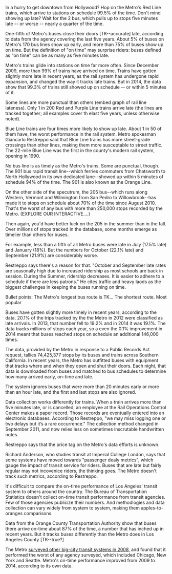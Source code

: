 In a hurry to get downtown from Hollywood? Hop on the Metro's Red Line trains, which arrive to stations on schedule 99.5% of the time. Don't mind showing up late? Wait for the 2 bus, which pulls up to stops five minutes late -- or worse -- nearly a quarter of the time.

One-fifth of Metro's buses close their doors [TK--accurate] late, according to data from the agency covering the last five years. About 5% of buses on Metro's 170 bus lines show up early, and more than 75% of buses show up on time. But the definition of "on time" may surprise riders: buses defined as "on time" can be as many as five minutes late.

Metro's trains glide into stations on time far more often. Since December 2009, more than 99% of trains have arrived on time. Trains have gotten slightly more late in recent years, as the rail system has undergone rapid expansion, and changed the way it tracks late trains. But in 2014, the data show that 99.3% of trains still showed up on schedule -- or within 5 minutes of it.

Some lines are more punctual than others (embed graph of rail line lateness). Only 1 in 200 Red and Purple Line trains arrive late (the lines are tracked together; all examples cover th elast five years, unless otherwise noted).

Blue Line trains are four times more likely to show up late. About 1 in 50 of them have, the worst performance in the rail system. Metro spokesman Giancarlo Restreppo said that Blue Line trains has more street-grade crossings than other lines, making them more susceptable to street traffic. The 22-mile Blue Line was the first in the county's modern rail system, opening in 1990.

No bus line is as timely as the Metro's trains. Some are punctual, though. The 901 bus rapid transit line--which ferries commuters from Chatsworth to North Hollywood in its own dedicated lane--showed up within 5 minutes of schedule 94% of the time. The 901 is also known as the Orange Line.

On the other side of the specutrum, the 205 bus--which runs along Western, Vermont and Wilmington from San Pedro to Willowbrook--has made it to stops on schedule about 70% of the time since August 2010. That's the worst of any bus with more than 250,000 stops recorded by the Metro. (EXPLORE OUR INTERACTIVE....)

Then again, you'd have better luck on the 205 in the summer than in the fall. Over millions of stops tracked in the database, some months emerge as timelier than others for buses.

For example, less than a fifth of all Metro buses were late in July (17.5% late) and January (18%). But the numbers for October (22.1% late) and September (21.9%) are considerably worse. 

Restreppo says there's a reason for that. "October and September late rates are seasonally high due to increased ridership as most schools are  back in session. During the Summer, ridership decreases. It is easier to adhere to a schedule if there are less patrons." He cites traffic and heavy laods as the biggest challenges in keeping the buses running on time.

Bullet points:
The Metro's longest bus route is TK... 
The shortest route.
Most popular

Buses have gotten slightly more timely in recent years, according to the data. 20.1% of the trips tracked by the the Metro in 2012 were classified as late arrivals. In 2013, that number fell to 19.2% and in 2014 it was 19.1%. The data tracks millions of stops each year, so a even the 0.1% improvement in 2014 meant that buses reached stops on schedule an additional 146,000 times.

The data, provided by the Metro in response to a Public Records Act request, tallies 74,425,377 stops by its buses and trains across Southern California. In recent years, the Metro has outfitted buses with equipment that tracks where and when they open and shut their doors. Each night, that data is downloaded from buses and matched to bus schedules to determine how many arrived early, on-time and late. 

The system ignores buses that were more than 20 minutes early or more than an hour late, and the first and last stops are also ignored.

Data collection works differently for trains. When a train arrives more than five minutes late, or is cancelled, an employee at the Rail Operations Control Center makes a paper record. Those records are eventually entered into an electronic databases. According to Restreppo, "we may miss logging one or two delays but it’s a rare occurrence." The collection method changed in September 2011, and now relies less on sometimes inscrutable handwritten notes. 

Restreppo says that the price tag on the Metro's data efforts is unknown.

Richard Anderson, who studies transit at Imperial College London, says that some systems have moved towards "passenger dealy metrics", which gauge the impact of transit service for riders. Buses that are late but fairly regular may not incovenice riders, the thinking goes. The Metro doesn't track such metrics, according to Restreppo.

It's difficult to compare the on-time performance of Los Angeles' transit system to others around the country. The Bureau of Transportation Statistics doesn't collect on-time transit performance from transit agencies. Few of those agencies publicize their numbers. And methodlogies and data collection can vary widely from system to system, making them apples-to-oranges comparisons.

Data from the Orange County Transportation Authority show that buses there arrive on-time about 87% of the time, a number that has inched up in recent years. But it tracks buses differently than the Metro does in Los Angeles County [TK--true?]

The Metro [surveyed other big-city transit systems in 2008](http://media.metro.net/board/Items/2008/06_june/20080618F&BItem18.pdf), and found that it performed the worst of any agency surveyed, which included Chicago, New York and Seattle. Metro's on-time performance improved from 2009 to 2014, according to its own data.